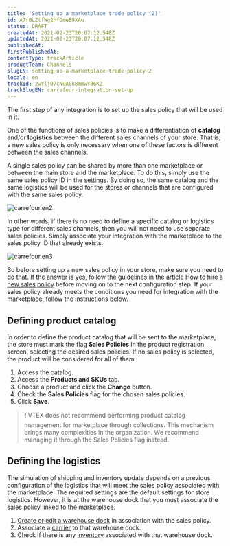 ```yaml
---
title: 'Setting up a marketplace trade policy (2)'
id: A7rBLZtfWg2hfOmeB9XAu
status: DRAFT
createdAt: 2021-02-23T20:07:12.548Z
updatedAt: 2021-02-23T20:07:12.548Z
publishedAt: 
firstPublishedAt: 
contentType: trackArticle
productTeam: Channels
slugEN: setting-up-a-marketplace-trade-policy-2
locale: en
trackId: 2wYlj07cNuA8k8mmwY86K2
trackSlugEN: carrefour-integration-set-up
---
```


The first step of any integration is to set up the sales policy that will be used in it.

One of the functions of sales policies is to make a differentiation of __catalog__ and/or __logistics__ between the different sales channels of your store. That is, a new sales policy is only necessary when one of these factors is different between the sales channels.

A single sales policy can be shared by more than one marketplace or between the main store and the marketplace. To do this, simply use the same sales policy ID in the [settings](/en/tutorial/integrating-with-marketplace). By doing so, the same catalog and the same logistics will be used for the stores or channels that are configured with the same sales policy.

![carrefour.en2](//images.ctfassets.net/alneenqid6w5/5ZpCw7QeOoLULQmVMx1qil/6838742905e194a219bc848592b79906/carrefour.en2.png)

In other words, if there is no need to define a specific catalog or logistics type for different sales channels, then you will not need to use separate sales policies. Simply associate your integration with the marketplace to the sales policy ID that already exists.

![carrefour.en3](//images.ctfassets.net/alneenqid6w5/8lImGnaG3epR5OtYHyykP/bd7e0ec03f86e280299e18b83ba1ecbf/carrefour.en3.png)

So before setting up a new sales policy in your store, make sure you need to do that. If the answer is yes, follow the guidelines in the article [How to hire a new sales policy](https://help.vtex.com/en/faq/how-to-configure-a-new-trade-policy--frequentlyAskedQuestions_700) before moving on to the next configuration step. If your sales policy already meets the conditions you need for integration with the marketplace, follow the instructions below.

## Defining product catalog

In order to define the product catalog that will be sent to the marketplace, the store must mark the flag __Sales Policies__ in the product registration screen, selecting the desired sales policies. If no sales policy is selected, the product will be considered for all of them.

1. Access the catalog.
2. Access the __Products and SKUs__ tab.
3. Choose a product and click the __Change__ button.
4. Check the __Sales Policies__ flag for the chosen sales policies.
5. Click __Save__.

>❗ VTEX does not recommend performing product catalog management for marketplace through collections. This mechanism brings many complexities in the organization. We recommend managing it through the Sales Policies flag instead.

## Defining the logistics

The simulation of shipping and inventory update depends on a previous configuration of the logistics that will meet the sales policy associated with the marketplace. The required settings are the default settings for store logistics. However, it is at the warehouse dock that you must associate the sales policy linked to the marketplace.

1. [Create or edit a warehouse dock](/en/tutorial/how-to-register-a-dock) in association with the sales policy.
2. Associate a [carrier](/en/tutorial/registering-a-carrier) to that warehouse dock.
3. Check if there is any [inventory](/en/tutorial/registering-a-stock) associated with that warehouse dock.

